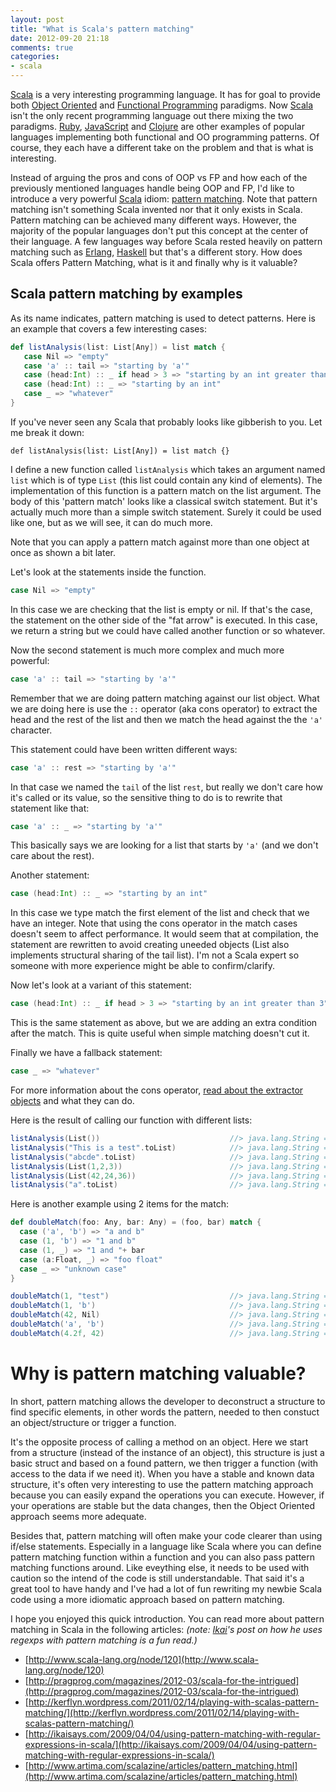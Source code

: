 ```yaml
---
layout: post
title: "What is Scala's pattern matching"
date: 2012-09-20 21:18
comments: true
categories: 
- scala
---
```


[Scala](http://www.scala-lang.org/) is a very interesting programming
language. It has for goal to provide
both [Object Oriented](http://en.wikipedia.org/wiki/Object-oriented_programming) and [Functional Programming](http://en.wikipedia.org/wiki/Functional_programming) paradigms. 
Now [Scala](http://www.scala-lang.org/) isn't the only recent programming language out there mixing the two paradigms.
[Ruby](http://www.ruby-lang.org/), [JavaScript](http://en.wikipedia.org/wiki/JavaScript) and [Clojure](http://clojure.org/) are other examples of popular
languages implementing both functional and OO programming patterns. Of
course, they each have a different take on the problem and that is what
is interesting.

Instead of arguing the pros and cons of OOP vs FP and how each of the
previously mentioned languages handle being OOP and FP, I'd like to introduce
a very powerful [Scala](http://www.scala-lang.org/) idiom: [pattern
matching](http://en.wikipedia.org/wiki/Pattern_matching). Note that
pattern matching isn't something Scala invented nor that it only exists in
Scala. Pattern matching can be achieved many different ways. However,
the majority of the popular languages don't put this concept at the
center of their language. A few languages way before Scala rested
heavily on pattern matching such as [Erlang](http://www.erlang.org/doc/reference_manual/patterns.html), 
[Haskell](http://www.haskell.org/haskellwiki/Haskell) but that's a different story.
How does Scala offers Pattern Matching, what is it and finally why is it
valuable?

## Scala pattern matching by examples

As its name indicates, pattern matching is used to detect patterns.
Here is an example that covers a few interesting cases:

```scala
def listAnalysis(list: List[Any]) = list match {
   case Nil => "empty"
   case 'a' :: tail => "starting by 'a'"
   case (head:Int) :: _ if head > 3 => "starting by an int greater than 3"
   case (head:Int) :: _ => "starting by an int"
   case _ => "whatever"
}
```

If you've never seen any Scala that probably looks like gibberish to
you. Let me break it down:

```
def listAnalysis(list: List[Any]) = list match {}
```

I define a new function called `listAnalysis` which takes an argument
named `list` which is of type `List` (this list could contain any kind
of elements).
The implementation of this function is a pattern match on the list
argument.
The body of this 'pattern match' looks like a classical switch statement.
But it's actually much more than a simple switch statement. Surely it
could be used like one, but as we will see, it can do much more.

Note that you can apply a pattern match against more than one object at
once as shown a bit later.

Let's look at the statements inside the function.

```scala
case Nil => "empty"
```

In this case we are checking that the list is empty or nil. If that's
the case, the statement on the other side of the "fat arrow" is
executed. In this case, we return a string but we could have called
another function or so whatever.

Now the second statement is much more complex and much more powerful:

```scala
case 'a' :: tail => "starting by 'a'"
```

Remember that we are doing pattern matching against our list object.
What we are doing here is use the `::` operator (aka cons operator) to 
extract the head and the rest of the list and then we match the head
against the the `'a'` character.

This statement could have been written different ways:

```scala
case 'a' :: rest => "starting by 'a'"
```

In that case we named the `tail` of the list `rest`, but really we don't
care how it's called or its value, so the sensitive thing to do is to
rewrite that statement like that:

```scala
case 'a' :: _ => "starting by 'a'"
```

This basically says we are looking for a list that starts by `'a'` (and we
don't care about the rest).

Another statement:

```scala
case (head:Int) :: _ => "starting by an int"
```

In this case we type match the first element of the list and check that
we have an integer. Note that using the cons operator in the match cases
doesn't seem to affect performance. It would seem that at compilation,
the statement are rewritten to avoid creating uneeded objects (List also implements structural sharing of the tail list). 
I'm not a Scala expert so someone with more experience might be able to
confirm/clarify.

Now let's look at a variant of this statement:

```scala
case (head:Int) :: _ if head > 3 => "starting by an int greater than 3"
```

This is the same statement as above, but we are adding an extra
condition after the match. This is quite useful when simple matching
doesn't cut it.

Finally we have a fallback statement:

```scala
case _ => "whatever"
```

For more information about the cons operator, [read about the extractor objects](http://www.scala-lang.org/node/112) and what they can do.

Here is the result of calling our function with different lists:

```scala
listAnalysis(List())                             //> java.lang.String = empty
listAnalysis("This is a test".toList)            //> java.lang.String = whatever
listAnalysis("abcde".toList)                     //> java.lang.String = starting by 'a'
listAnalysis(List(1,2,3))                        //> java.lang.String = starting by an int
listAnalysis(List(42,24,36))                     //> java.lang.String = starting by an int greater than 3
listAnalysis("a".toList)                         //> java.lang.String = starting by 'a'
```

Here is another example using 2 items for the match:

```scala
def doubleMatch(foo: Any, bar: Any) = (foo, bar) match {
  case ('a', 'b') => "a and b"
  case (1, 'b') => "1 and b"
  case (1, _) => "1 and "+ bar
  case (a:Float, _) => "foo float"
  case _ => "unknown case"
}

doubleMatch(1, "test")                           //> java.lang.String = 1 and test
doubleMatch(1, 'b')                              //> java.lang.String = 1 and b
doubleMatch(42, Nil)                             //> java.lang.String = unknown case
doubleMatch('a', 'b')                            //> java.lang.String = a and b
doubleMatch(4.2f, 42)                            //> java.lang.String = foo float
```

# Why is pattern matching valuable?

In short, pattern matching allows the developer to deconstruct a structure to find specific
elements, in other words the pattern, needed to then constuct an
object/structure or trigger a function.

It's the opposite process of calling a method on an object. Here we
start from a structure (instead of the instance of an object), this structure is just a basic struct and 
based on a found pattern, we then trigger a function (with access to the data if we need it). 
When you have a stable and known data structure, it's often very interesting to
use the pattern matching approach because you can easily expand the
operations you can execute. However, if your operations are stable but the data changes, 
then the Object Oriented approach seems more adequate.

Besides that, pattern matching will often make your code clearer than
using if/else statements. Especially in a language like Scala where you
can define pattern matching function within a function and you can also
pass pattern matching functions around. Like eveything else, it needs to be used with caution so the intend of
the code is still understandable. That said it's a great tool to have handy and I've
had a lot of fun rewriting my newbie Scala code using a more idiomatic
approach based on pattern matching.

I hope you enjoyed this quick introduction. You can read more about pattern matching in Scala in the following articles:
 _(note: [Ikai](http://ikaisays.com)'s post on how he uses regexps with pattern matching is a fun read.)_

* [http://www.scala-lang.org/node/120](http://www.scala-lang.org/node/120)
* [http://pragprog.com/magazines/2012-03/scala-for-the-intrigued](http://pragprog.com/magazines/2012-03/scala-for-the-intrigued)
* [http://kerflyn.wordpress.com/2011/02/14/playing-with-scalas-pattern-matching/](http://kerflyn.wordpress.com/2011/02/14/playing-with-scalas-pattern-matching/)
* [http://ikaisays.com/2009/04/04/using-pattern-matching-with-regular-expressions-in-scala/](http://ikaisays.com/2009/04/04/using-pattern-matching-with-regular-expressions-in-scala/)
* [http://www.artima.com/scalazine/articles/pattern_matching.html](http://www.artima.com/scalazine/articles/pattern_matching.html)

